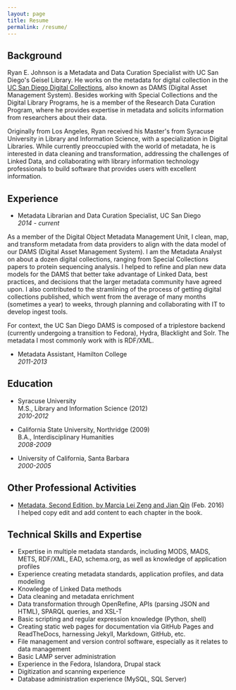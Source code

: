 ```yaml
---
layout: page
title: Resume
permalink: /resume/
---
```


## Background

Ryan E. Johnson is a Metadata and Data Curation Specialist with UC San Diego's Geisel Library. He works on the metadata for digital collection in the [UC San Diego Digital Collections](http://library.ucsd.edu/dc/), also known as DAMS (Digital Asset Management System). Besides working with Special Collections and the Digital Library Programs, he is a member of the Research Data Curation Program, where he provides expertise in metadata and solicits information from researchers about their data.  

Originally from Los Angeles, Ryan received his Master's from Syracuse University in Library and Information Science, with a specialization in Digital Libraries. While currently preoccupied with the world of metadata, he is interested in data cleaning and transformation, addressing the challenges of Linked Data, and collaborating with library information technology professionals to build software that provides users with excellent information.  

## Experience

+ Metadata Librarian and Data Curation Specialist, UC San Diego  
_2014 - current_  

As a member of the Digital Object Metadata Management Unit, I clean, map, and transform metadata from data providers to align with the data model of our DAMS (Digital Asset Management System). I am the Metadata Analyst on about a dozen digital collections, ranging from Special Collections papers to protein sequencing analysis. I helped to refine and plan new data models for the DAMS that better take advantage of Linked Data, best practices, and decisions that the larger metadata community have agreed upon. I also contributed to the stramlining of the process of getting digital collections published, which went from the average of many months (sometimes a year) to weeks, through planning and collaborating with IT to develop ingest tools.  

For context, the UC San Diego DAMS is composed of a triplestore backend (currently undergoing a transition to Fedora), Hydra, Blacklight and Solr. The metadata I most commonly work with is RDF/XML.  

+ Metadata Assistant, Hamilton College  
_2011-2013_  



## Education

+ Syracuse University  
M.S., Library and Information Science (2012)  
_2010-2012_  

+ California State University, Northridge (2009)  
B.A., Interdisciplinary Humanities  
_2008-2009_  

+ University of California, Santa Barbara   
_2000-2005_  

## Other Professional Activities

+ [Metadata, Second Edition, by Marcia Lei Zeng and Jian Qin](http://www.amazon.com/Metadata-Second-Marcia-Lei-Zeng/dp/1555709656) (Feb. 2016)    
I helped copy edit and add content to each chapter in the book.  

## Technical Skills and Expertise

+ Expertise in multiple metadata standards, including MODS, MADS, METS, RDF/XML, EAD, schema.org, as well as knowledge of application profiles  
+ Experience creating metadata standards, application profiles, and data modeling  
+ Knowledge of Linked Data methods   
+ Data cleaning and metadata enrichment  
+ Data transformation through OpenRefine, APIs (parsing JSON and HTML), SPARQL queries, and XSL-T  
+ Basic scripting and regular expression knowledge (Python, shell)  
+ Creating static web pages for documentation via GitHub Pages and ReadTheDocs, harnessing Jekyll, Markdown, GitHub, etc.  
+ File management and version control software, especially as it relates to data management    
+ Basic LAMP server administration  
+ Experience in the Fedora, Islandora, Drupal stack  
+ Digitization and scanning experience  
+ Database administration experience (MySQL, SQL Server)  
